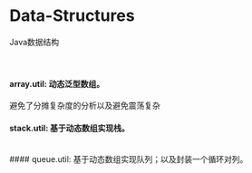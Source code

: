 # Data-Structures
Java数据结构
<br><br>
<br>
#### array.util: 动态泛型数组。<br>
  避免了分摊复杂度的分析以及避免震荡复杂
<br>
#### stack.util: 基于动态数组实现栈。
<br>
#### queue.util: 基于动态数组实现队列；以及封装一个循环对列。

